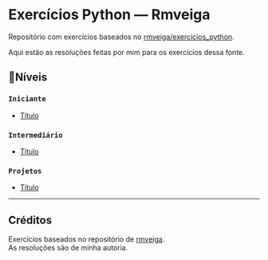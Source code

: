 # Exercícios Python — Rmveiga

Repositório com exercícios baseados no [rmveiga/exercicios_python](https://github.com/rmveiga/exercicios_python).

Aqui estão as resoluções feitas por mim para os exercícios dessa fonte.

## 📑Níveis
### `Iniciante`
- [Título](link)

### `Intermediário`
- [Título](link)

### `Projetos`
- [Título](link)


 ---
## Créditos
Exercícios baseados no repositório de [rmveiga](https://github.com/rmveiga/exercicios_python).  
As resoluções são de minha autoria.